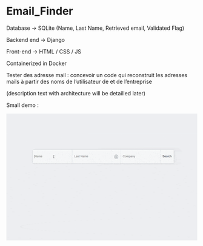 # Email_Finder

Database ->  SQLite (Name, Last Name, Retrieved email, Validated Flag)

Backend end -> Django 

Front-end -> HTML / CSS / JS

Containerized in Docker

Tester des adresse mail : concevoir un code qui reconstruit les adresses mails à partir des noms de l’utilisateur de et de l’entreprise  

(description text with architecture will be detailled later)

Small demo : 

![](https://github.com/EwenBernard/Email_Finder/blob/main/demo_gif.gif)
